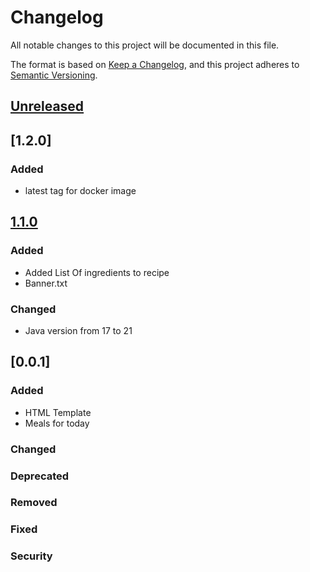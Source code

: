 # Changelog

All notable changes to this project will be documented in this file.

The format is based on [Keep a Changelog](https://keepachangelog.com/en/1.1.0/),
and this project adheres to [Semantic Versioning](https://semver.org/spec/v2.0.0.html).

## [Unreleased]

## [1.2.0]
### Added
- latest tag for docker image

## [1.1.0]
### Added
- Added List Of ingredients to recipe
- Banner.txt
### Changed
- Java version from 17 to 21

## [0.0.1]

### Added
- HTML Template
- Meals for today
### Changed
### Deprecated
### Removed
### Fixed
### Security

[unreleased]: https://github.com/schmitzCatz/tandoor-dashboard/compare/v0.0.1...HEAD
[1.1.0]: https://github.com/schmitzCatz/tandoor-dashboard/compare/v1.1.0...v0.0.1